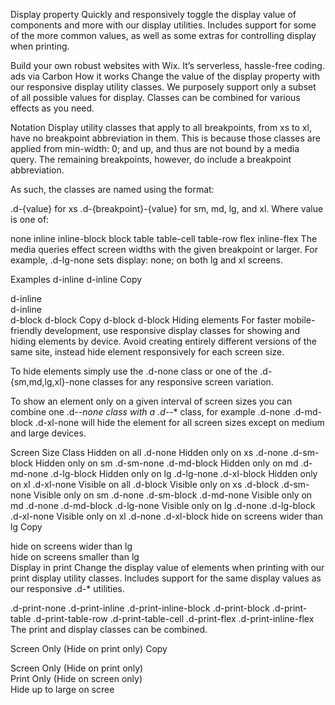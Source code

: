 Display property
Quickly and responsively toggle the display value of components and more with our display utilities. Includes support for some of the more common values, as well as some extras for controlling display when printing.

Build your own robust websites with Wix. It’s serverless, hassle-free coding.
ads via Carbon
How it works
Change the value of the display property with our responsive display utility classes. We purposely support only a subset of all possible values for display. Classes can be combined for various effects as you need.

Notation
Display utility classes that apply to all breakpoints, from xs to xl, have no breakpoint abbreviation in them. This is because those classes are applied from min-width: 0; and up, and thus are not bound by a media query. The remaining breakpoints, however, do include a breakpoint abbreviation.

As such, the classes are named using the format:

.d-{value} for xs
.d-{breakpoint}-{value} for sm, md, lg, and xl.
Where value is one of:

none
inline
inline-block
block
table
table-cell
table-row
flex
inline-flex
The media queries effect screen widths with the given breakpoint or larger. For example, .d-lg-none sets display: none; on both lg and xl screens.

Examples
d-inline d-inline
Copy
<div class="d-inline p-2 bg-primary text-white">d-inline</div>
<div class="d-inline p-2 bg-dark text-white">d-inline</div>
d-block
d-block
Copy
<span class="d-block p-2 bg-primary text-white">d-block</span>
<span class="d-block p-2 bg-dark text-white">d-block</span>
Hiding elements
For faster mobile-friendly development, use responsive display classes for showing and hiding elements by device. Avoid creating entirely different versions of the same site, instead hide element responsively for each screen size.

To hide elements simply use the .d-none class or one of the .d-{sm,md,lg,xl}-none classes for any responsive screen variation.

To show an element only on a given interval of screen sizes you can combine one .d-*-none class with a .d-*-* class, for example .d-none .d-md-block .d-xl-none will hide the element for all screen sizes except on medium and large devices.

Screen Size	Class
Hidden on all	.d-none
Hidden only on xs	.d-none .d-sm-block
Hidden only on sm	.d-sm-none .d-md-block
Hidden only on md	.d-md-none .d-lg-block
Hidden only on lg	.d-lg-none .d-xl-block
Hidden only on xl	.d-xl-none
Visible on all	.d-block
Visible only on xs	.d-block .d-sm-none
Visible only on sm	.d-none .d-sm-block .d-md-none
Visible only on md	.d-none .d-md-block .d-lg-none
Visible only on lg	.d-none .d-lg-block .d-xl-none
Visible only on xl	.d-none .d-xl-block
hide on screens wider than lg
Copy
<div class="d-lg-none">hide on screens wider than lg</div>
<div class="d-none d-lg-block">hide on screens smaller than lg</div>
Display in print
Change the display value of elements when printing with our print display utility classes. Includes support for the same display values as our responsive .d-* utilities.

.d-print-none
.d-print-inline
.d-print-inline-block
.d-print-block
.d-print-table
.d-print-table-row
.d-print-table-cell
.d-print-flex
.d-print-inline-flex
The print and display classes can be combined.

Screen Only (Hide on print only)
Copy
<div class="d-print-none">Screen Only (Hide on print only)</div>
<div class="d-none d-print-block">Print Only (Hide on screen only)</div>
<div class="d-none d-lg-block d-print-block">Hide up to large on scree
